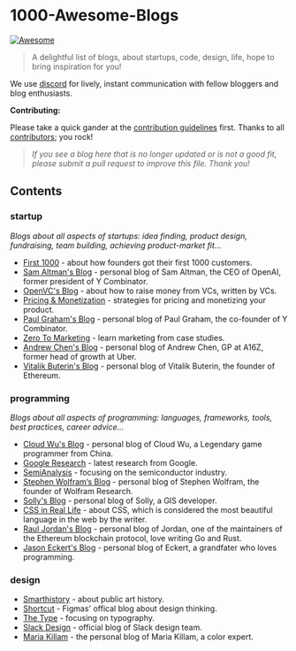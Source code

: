 # 1000-Awesome-Blogs 
[![Awesome](https://awesome.re/badge.svg)](https://awesome.re)
> A delightful list of blogs, about startups, code, design, life, hope to bring inspiration for you!

We use [discord](https://discord.gg/tpp8ckjrPn) for lively, instant communication with fellow bloggers and blog enthusiasts.

**Contributing:**

Please take a quick gander at the [contribution guidelines](https://github.com/Firevvork/1000-awesome-blogs/tree/main/CONTRIBUTING.md) first. Thanks to all [contributors](https://github.com/Firevvork/1000-awesome-blogs/graphs/contributors); you rock!

> _If you see a blog here that is no longer updated or is not a good fit, please submit a pull request to improve this file. Thank you!_

## Contents

### startup

*Blogs about all aspects of startups: idea finding, product design, fundraising, team building, achieving product-market fit...*
- [First 1000](https://read.first1000.co/archive) -  about how founders got their first 1000 customers.
- [Sam Altman's Blog](https://adamrackis.dev/) - personal blog of Sam Altman, the CEO of OpenAI, former president of Y Combinator.
- [OpenVC's Blog](https://openvc.app/blog) - about how to raise money from VCs, written by VCs.
- [Pricing & Monetization](https://taprun.com/articles/) - strategies for pricing and monetizing your product.
- [Paul Graham's Blog](https://paulgraham.com/articles.html) - personal blog of Paul Graham, the co-founder of Y Combinator.
- [Zero To Marketing](https://www.zerotomarketing.com/newsletter) - learn marketing from case studies.
- [Andrew Chen's Blog](https://andrewchen.com/recent/) - personal blog of Andrew Chen, GP at A16Z, former head of growth at Uber.
- [Vitalik Buterin's Blog](https://vitalik.eth.limo/) - personal blog of Vitalik Buterin, the founder of Ethereum.

### programming
*Blogs about all aspects of programming: languages, frameworks, tools, best practices, career advice...*

- [Cloud Wu's Blog](https://blog.codingnow.com/2024/04/death.html#more) - personal blog of Cloud Wu, a Legendary game programmer from China.
- [Google Research](https://research.google/blog/) - latest research from Google.
- [SemiAnalysis](https://www.semianalysis.com/?sort=new) - focusing on the semiconductor industry.
- [Stephen Wolfram‘s Blog](https://writings.stephenwolfram.com/) - personal blog of Stephen Wolfram, the founder of Wolfram Research.
- [Solly's Blog](https://blogthedata.com/) - personal blog of Solly, a GIS developer.
- [CSS in Real Life](https://css-irl.info/) - about CSS, which is considered the most beautiful language in the web by the writer.
- [Raul Jordan's Blog](https://rauljordan.com/) - personal blog of Jordan, one of the maintainers of the Ethereum blockchain protocol, love writing Go and Rust.
- [Jason Eckert's Blog](https://jasoneckert.github.io/) - personal blog of Eckert, a grandfater who loves programming.

### design

- [Smarthistory](https://smarthistory.org/) - about public art history.
- [Shortcut](https://www.figma.com/blog/design-thinking/) - Figmas' offical blog about design thinking.
- [The Type](https://www.thetype.com/) - focusing on typography.
- [Slack Design](https://slack.design/) - official blog of Slack design team.
- [Maria Killam](https://mariakillam.com/blog/) - the personal blog of Maria Killam, a color expert.
